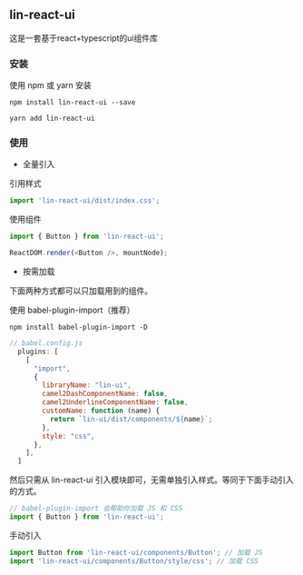 
## lin-react-ui

这是一套基于react+typescript的ui组件库

### 安装

使用 npm 或 yarn 安装

```shell script
npm install lin-react-ui --save

yarn add lin-react-ui
```

### 使用

- 全量引入

引用样式
```javascript
import 'lin-react-ui/dist/index.css';
```

使用组件
```javascript
import { Button } from 'lin-react-ui';

ReactDOM.render(<Button />, mountNode);
```

- 按需加载

下面两种方式都可以只加载用到的组件。

使用 babel-plugin-import（推荐）
```shell script
npm install babel-plugin-import -D
```
```javascript
// babel.config.js
  plugins: [
    [
      "import",
      {
        libraryName: "lin-ui",
        camel2DashComponentName: false,
        camel2UnderlineComponentName: false,
        customName: function (name) {
          return `lin-ui/dist/components/${name}`;
        },
        style: "css",
      },
    ],
  ]
```
然后只需从 lin-react-ui 引入模块即可，无需单独引入样式。等同于下面手动引入的方式。
```javascript
// babel-plugin-import 会帮助你加载 JS 和 CSS
import { Button } from 'lin-react-ui';
```


手动引入
```javascript
import Button from 'lin-react-ui/components/Button'; // 加载 JS
import 'lin-react-ui/components/Button/style/css'; // 加载 CSS
```

